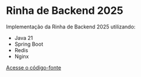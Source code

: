 # Rinha de Backend 2025

Implementação da Rinha de Backend 2025 utilizando:

- Java 21
- Spring Boot
- Redis
- Nginx

[Acesse o código-fonte](https://github.com/joaoprado-rs/rinha-2025)